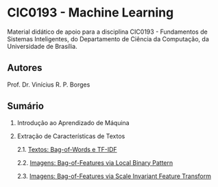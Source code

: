 # CIC0193 - Machine Learning

Material didático de apoio para a disciplina CIC0193 - Fundamentos de Sistemas Inteligentes, do Departamento de Ciência da Computação, da Universidade de Brasília.

## Autores

Prof. Dr. Vinícius R. P. Borges

## Sumário

1. Introdução ao Aprendizado de Máquina
2. Extração de Características de Textos
   
      2.1. [Textos: Bag-of-Words e TF-IDF](cap2_1_feature_extraction_text.ipynb)
      
      2.2. [Imagens: Bag-of-Features via Local Binary Pattern](cap2_2_feature_extraction_lbp.ipynb)
      
      2.3. [Imagens: Bag-of-Features via Scale Invariant Feature Transform](cap2_3_feature_extraction_lbp.ipynb)
      
